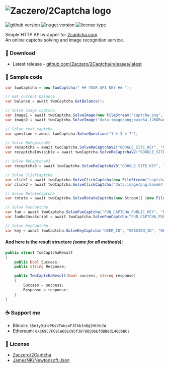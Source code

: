 # ![Zaczero/2Captcha logo](https://i.imgur.com/sCDANG3.png)

![github version](https://img.shields.io/github/release/Zaczero/2Captcha.svg)
![nuget version](https://img.shields.io/nuget/v/2CaptchaAPI.svg)
![license type](https://img.shields.io/github/license/Zaczero/2Captcha.svg)

Simple HTTP API wrapper for [2captcha.com](https://2captcha.com/)  
An online captcha solving and image recognition service.

### 🔗 Download

* Latest release - [github.com/Zaczero/2Captcha/releases/latest](https://github.com/Zaczero/2Captcha/releases/latest)

### 🏁 Sample code

```cs
var twoCaptcha = new TwoCaptcha(" ## YOUR API KEY ## ");

// Get current balance
var balance = await twoCaptcha.GetBalance();

// Solve image captcha
var image1 = await twoCaptcha.SolveImage(new FileStream("captcha.png", FileMode.Open));
var image2 = await twoCaptcha.SolveImage("data:image/png;base64,iVBORw0KGgo...");

// Solve text captcha
var question = await twoCaptcha.SolveQuestion("1 + 3 = ?");

// Solve ReCaptchaV2
var recaptcha = await twoCaptcha.SolveReCaptchaV2("GOOGLE_SITE_KEY", "https://example.com");
var recaptchaInvisible = await twoCaptcha.SolveReCaptchaV2("GOOGLE_SITE_KEY", "https://example.com", true);

// Solve ReCaptchaV3
var recaptcha3 = await twoCaptcha.SolveReCaptchaV3("GOOGLE_SITE_KEY", "https://example.com", "ACTION", 0.4);

// Solve ClickCaptcha
var click1 = await twoCaptcha.SolveClickCaptcha(new FileStream("captcha.png", FileMode.Open), "Click on ghosts");
var click2 = await twoCaptcha.SolveClickCaptcha("data:image/png;base64,iVBORw0KGgo...", "Click on ghosts");

// Solve RotateCaptcha
var rotate = await twoCaptcha.SolveRotateCaptcha(new Stream[] {new FileStream("captcha.png", FileMode.Open)}, "40");

// Solve FunCaptcha
var fun = await twoCaptcha.SolveFunCaptcha("FUN_CAPTCHA_PUBLIC_KEY", "https://example.com");
var funNoJavaScript = await twoCaptcha.SolveFunCaptcha("FUN_CAPTCHA_PUBLIC_KEY", "https://example.com", true);

// Solve KeyCaptcha
var key = await twoCaptcha.SolveKeyCaptcha("USER_ID", "SESSION_ID", "WEB_SIGN_1", "WEB_SIGN_2", "https://example.com");
```

#### And here is the result structure *(same for all methods)*:

```cs
public struct TwoCaptchaResult
{
	public bool Success;
	public string Response;

	public TwoCaptchaResult(bool success, string response)
	{
		Success = success;
		Response = response;
	}
}
```

### ☕ Support me

* Bitcoin: `35n1y9iHePKsVTobs4FJEkbfnBg2NtVbJW`
* Ethereum: `0xc69C7FC9Ce691c95f38798506EfdBB8d14005B67`

### 📃 License

* [Zaczero/2Captcha](https://github.com/Zaczero/2Captcha/blob/master/LICENSE)
* [JamesNK/Newtonsoft.Json](https://github.com/JamesNK/Newtonsoft.Json/blob/master/LICENSE.md)
